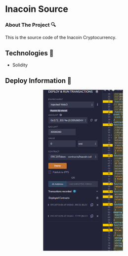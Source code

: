 # Inacoin Source

### About The Project :mag:
This is the source code of the Inacoin Cryptocurrency.

## Technologies :rocket:
<ul>
  <li>Solidity</ li>
</ul>

## Deploy Information :space_invader:
<p align="center">
  <img height="520" src="img/info.PNG" />
</p>


